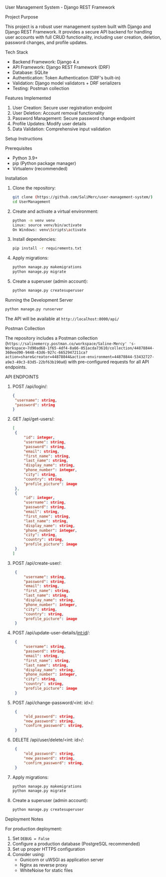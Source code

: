 User Management System - Django REST Framework

Project Purpose

This project is a robust user management system built with Django and Django REST Framework. It provides a secure API backend for handling user accounts with full CRUD functionality, including user creation, deletion, password changes, and profile updates.

Tech Stack

- Backend Framework: Django 4.x
- API Framework: Django REST Framework (DRF)
- Database: SQLite
- Authentication: Token Authentication (DRF's built-in)
- Validation: Django model validators + DRF serializers
- Testing: Postman collection

Features Implemented

1. User Creation: Secure user registration endpoint
2. User Deletion: Account removal functionality
3. Password Management: Secure password change endpoint
4. Profile Updates: Modify user details
5. Data Validation: Comprehensive input validation

Setup Instructions

Prerequisites

- Python 3.9+
- pip (Python package manager)
- Virtualenv (recommended)

Installation

1. Clone the repository:
   ```bash
   git clone (https://github.com/SaliMerc/user-management-system/)
   cd UserManagement
   ```

2. Create and activate a virtual environment:
   ```bash
   python -m venv venv
   Linux: source venv/bin/activate
   On Windows: venv\Scripts\activate
   ```

3. Install dependencies:
   ```bash
   pip install -r requirements.txt
   ```

4. Apply migrations:
   ```bash
   python manage.py makemigrations
   python manage.py migrate
   ```

5. Create a superuser (admin account):
   ```bash
   python manage.py createsuperuser
   ```

Running the Development Server
```bash
python manage.py runserver
```
The API will be available at `http://localhost:8000/api/`

Postman Collection

The repository includes a Postman collection (`https://salinemercy.postman.co/workspace/Saline-Mercy' 's-Workspace~7d90ad68-1f65-4df4-8a66-051acda73610/collection/44878844-360eed90-9448-43d6-927c-6652947211ca?action=share&creator=44878844&active-environment=44878844-53432727-a9e3-49c3-83d5-22bf63b190a0`) with pre-configured requests for all API endpoints. 


API ENDPOINTS   

1. POST /api/login/:
   ```json
   {
    "username": string,
    "password": string
   }
   ```
3. GET /api/get-users/:
   ```json
   [
    {
        "id": integer,
        "username": string,
        "password": string,
        "email": string,
        "first_name": string,
        "last_name": string,
        "display_name": string,
        "phone_number": integer,
        "city": string,
        "country": string,
        "profile_picture": image
    },
    {
        "id": integer,
        "username": string,
        "password": string,
        "email": string,
        "first_name": string,
        "last_name": string,
        "display_name": string,
        "phone_number": integer,
        "city": string,
        "country": string,
        "profile_picture": image
    }
   ]
   ```
4. POST  /api/create-user/:
   ```json
    {
        "username": string,
        "password": string,
        "email": string,
        "first_name": string,
        "last_name": string,
        "display_name": string,
        "phone_number": integer,
        "city": string,
        "country": string,
        "profile_picture": image
    }
   ```

4. POST  /api/update-user-details/<int:id>/:
   ```json
    {
        "username": string,
        "password": string,
        "email": string,
        "first_name": string,
        "last_name": string,
        "display_name": string,
        "phone_number": integer,
        "city": string,
        "country": string,
        "profile_picture": image
    }
   ```
5. POST  /api/change-password/<int: id>/:
   ```json
    {
        "old_password": string,
        "new_password": string,
        "confirm_password": string,
    }
   ```
6. DELETE  /api/user/delete/<int: id>/:
   ```json
    {
        "old_password": string,
        "new_password": string,
        "confirm_password": string,
    }
   ```
4. Apply migrations:
   ```bash
   python manage.py makemigrations
   python manage.py migrate
   ```

5. Create a superuser (admin account):
   ```bash
   python manage.py createsuperuser
   ```

Deployment Notes

For production deployment:
1. Set `DEBUG = False`
2. Configure a production database (PostgreSQL recommended)
3. Set up proper HTTPS configuration
4. Consider using:
   - Gunicorn or uWSGI as application server
   - Nginx as reverse proxy
   - WhiteNoise for static files
